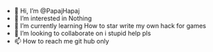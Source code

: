 - 👋 Hi, I’m @PapajHapaj
- 👀 I’m interested in Nothing 
- 🌱 I’m currently learning How to star write my own hack for games 
- 💞️ I’m looking to collaborate on i stupid help pls 
- 📫 How to reach me git hub only

<!---
PapajHapaj/PapajHapaj is a ✨ special ✨ repository because its `README.md` (this file) appears on your GitHub profile.
You can click the Preview link to take a look at your changes.
--->
